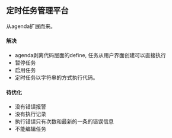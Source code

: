 ## 定时任务管理平台
从agenda扩展而来。




#### 解决
- agenda剥离代码层面的define, 任务从用户界面创建可以直接执行
- 暂停任务
- 启用任务
- 定时任务以字符串的方式执行代码。



#### 待优化
- 没有错误报警
- 没有执行记录
- 执行错误只有次数和最新的一条的错误信息
- 不能编辑任务